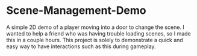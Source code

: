 # Scene-Management-Demo
A simple 2D demo of a player moving into a door to change the scene. I wanted to help a friend who was having trouble loading scenes, so I made this in a couple hours. This project is solely to demonstrate a quick and easy way to have interactions such as this during gameplay.

